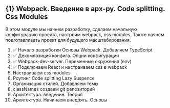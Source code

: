 ## {1} Webpack. Введение в арх-ру. Code splitting. Css Modules
В этом модуле мы начнем разработку, сделаем начальную конфигурацию проекта, настроим webpack, css modules. Также начнем подготавливать проект для будущего масштабирования.


1. ✅ Начало разработки Основы Webpack. Добавляем TypeScript
2. ✅ Декомпозиция конфига. Опции конфигурации
3. ✅ Webpack-dev-server. Переменные окружения (env) 
4. ✅ Подключаем React и настраиваем css в webpack
5. Настраиваем css modules
6. Роутинг Code splitting Lazy Suspence
7. Организация стилей. Добавляем темы
8. classNames создаем git репозиторий
9. Архитектура. введение. Теория
10. Архитектура. Начинаем внедрять. Основы
